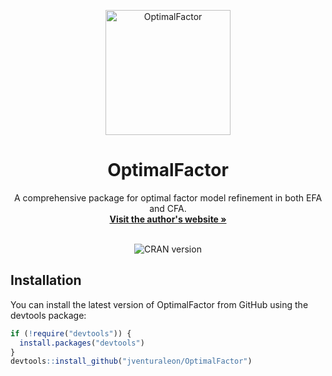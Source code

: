 <p align="center"> <img src="https://github.com/jventuraleon/OptimalFactor/blob/master/logo_optimalfactor.png" alt="OptimalFactor" width="200" height="200"/> </p> <h1 align="center">OptimalFactor</h1> <p align="center"> 
  A comprehensive package for optimal factor model refinement in both EFA and CFA. <br /> <a href="https://joseventuraleon.com/"><strong>Visit the author's website »</strong></a> <br /><br /> </p> <p align="center"> <img src="https://www.r-pkg.org/badges/version/OptimalFactor" alt="CRAN version"/> </p>

## Installation
You can install the latest version of OptimalFactor from GitHub using the devtools package:

```r
if (!require("devtools")) {
  install.packages("devtools")
}
devtools::install_github("jventuraleon/OptimalFactor")
```
